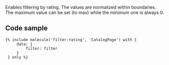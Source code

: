 Enables filtering by rating. The values are normalized within boundaries. The maximum value can be set (to max) while the minimum one is always 0.

## Code sample

```
{% include molecule('filter-rating', 'CatalogPage') with {
     data: {
         filter: filter
     }
 } only %}
```
